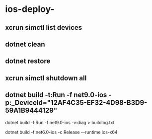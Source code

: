 # ios-deploy-
xcrun simctl list devices
---
dotnet clean
---
dotnet restore 
---

xcrun simctl shutdown all
---

dotnet build -t:Run -f net9.0-ios -p:_DeviceId="12AF4C35-EF32-4D98-B3D9-59A1B9444129"
---
dotnet build -t:Run -f net9.0-ios -v:diag > buildlog.txt

dotnet build -f:net6.0-ios -c Release --runtime ios-x64